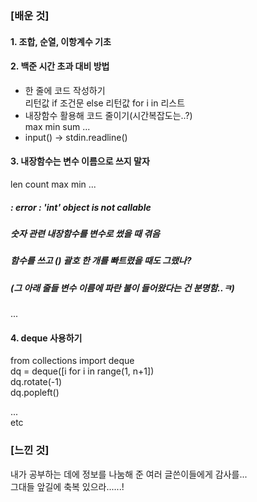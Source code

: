 ### [배운 것]

#### 1. 조합, 순열, 이항계수 기초   

#### 2. 백준 시간 초과 대비 방법   

- 한 줄에 코드 작성하기   
   리턴값 if 조건문 else 리턴값 for i in 리스트   
- 내장함수 활용해 코드 줄이기(시간복잡도는..?)   
   max min sum ...   
- input() -> stdin.readline()


#### 3. 내장함수는 변수 이름으로 쓰지 말자
len count max min ...   
  
##### : error : 'int' object is not callable   
##### 숫자 관련 내장함수를 변수로 썼을 때 겪음   
##### 함수를 쓰고 () 괄호 한 개를 빠트렸을 때도 그랬나?   
##### (그 아래 줄들 변수 이름에 파란 불이 들어왔다는 건 분명함..ㅋ)   
...

#### 4. deque 사용하기
from collections import deque   
dq = deque([i for i in range(1, n+1])   
dq.rotate(-1)   
dq.popleft()



...   
etc


### [느낀 것]

내가 공부하는 데에 정보를 나눔해 준 여러 글쓴이들에게 감사를...   
그대들 앞길에 축복 있으라......!   
